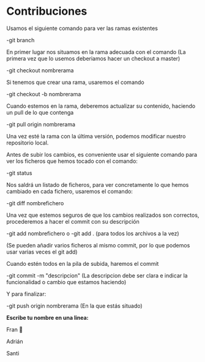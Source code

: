 # Contribuciones

Usamos el siguiente comando para ver las ramas existentes

-git branch

En primer lugar nos situamos en la rama adecuada con el comando (La primera vez que lo usemos deberiamos hacer un checkout a master)

-git checkout nombrerama

Si tenemos que crear una rama, usaremos el comando

-git checkout -b nombrerama

Cuando estemos en la rama, deberemos actualizar su contenido, haciendo un pull de lo que contenga

-git pull origin nombrerama

Una vez esté la rama con la última versión, podemos modificar nuestro repositorio local.

Antes de subir los cambios, es conveniente usar el siguiente comando para ver los ficheros que hemos tocado con el comando:

-git status

Nos saldrá un listado de ficheros, para ver concretamente lo que hemos cambiado en cada fichero, usaremos el comando:

-git diff nombrefichero

Una vez que estemos seguros de que los cambios realizados son correctos, procederemos a hacer el commit con su descripción

-git add nombrefichero 
o
-git add . (para todos los archivos a la vez)

(Se pueden añadir varios ficheros al mismo commit, por lo que podemos usar varias veces el git add)

Cuando estén todos en la pila de subida, haremos el commit

-git commit -m "descripcion" (La descripcion debe ser clara e indicar la funcionalidad o cambio que estamos haciendo)

Y para finalizar:

-git push origin nombrerama (En la que estás situado)


**Escribe tu nombre en una linea:**

Fran 🥐 

Adrián

Santi

 





